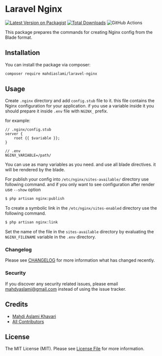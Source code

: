 # Laravel Nginx

[![Latest Version on Packagist](https://img.shields.io/packagist/v/mahdiaslami/laravel-nginx.svg?style=flat-square)](https://packagist.org/packages/mahdiaslami/laravel-nginx)
[![Total Downloads](https://img.shields.io/packagist/dt/mahdiaslami/laravel-nginx.svg?style=flat-square)](https://packagist.org/packages/mahdiaslami/laravel-nginx)
![GitHub Actions](https://github.com/mahdyaslami/laravel-nginx/actions/workflows/main.yml/badge.svg)

This package prepares the commands for creating Nginx config from the Blade format.

## Installation

You can install the package via composer:

```bash
composer require mahdiaslami/laravel-nginx
```

## Usage

Create `.nginx` directory and add `config.stub` file to it. this file contains
the Nginx configuration for your application. if you use a variable inside it
you should prepare it inside `.env` file with `NGINX_` prefix.

for example:

```
// .nginx/config.stub
server {
    root {{ $variable }};
}
```

```
// .env
NGINX_VARIABLE=/path/
```

You can use as many variables as you need. and use all blade directives. it will
be rendered by the blade.

For publish your config into `/etc/nginx/sites-available/` directory use
following command. and if you only want to see configuration after render use
`--show` option

```sh
$ php artisan nginx:publish
```

To create a symbolic link in the `/etc/nginx/sites-enabled` directory use the
following command.

```sh
$ php artisan nginx:link
```

Set the name of the file in the `sites-available` directory by evaluating the
`NGINX_FILENAME` variable in the `.env` directory.

### Changelog

Please see [CHANGELOG](CHANGELOG.md) for more information what has changed recently.

### Security

If you discover any security related issues, please email mahdyaslami@gmail.com
instead of using the issue tracker.

## Credits

-   [Mahdi Aslami Khavari](https://github.com/mahdyaslami)
-   [All Contributors](../../contributors)

## License

The MIT License (MIT). Please see [License File](LICENSE.md) for more information.

